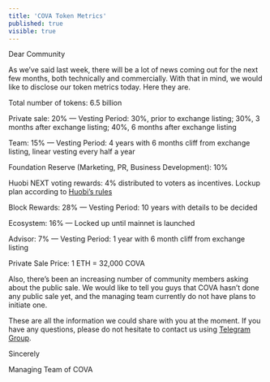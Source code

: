 ```yaml
---
title: 'COVA Token Metrics'
published: true
visible: true
---
```


Dear Community

As we’ve said last week, there will be a lot of news coming out for the next few months, both technically and commercially. With that in mind, we would like to disclose our token metrics today. Here they are.

Total number of tokens: 6.5 billion

Private sale: 20% — Vesting Period: 30%, prior to exchange listing; 30%, 3 months after exchange listing; 40%, 6 months after exchange listing

Team: 15% — Vesting Period: 4 years with 6 months cliff from exchange listing, linear vesting every half a year

Foundation Reserve (Marketing, PR, Business Development): 10%

Huobi NEXT voting rewards: 4% distributed to voters as incentives. Lockup plan according to [Huobi’s rules](https://huobiglobal.zendesk.com/hc/en-us/articles/360000152461-Rules-of-Huobi-Next)

Block Rewards: 28% — Vesting Period: 10 years with details to be decided

Ecosystem: 16% — Locked up until mainnet is launched

Advisor: 7% — Vesting Period: 1 year with 6 month cliff from exchange listing

Private Sale Price: 1 ETH = 32,000 COVA

Also, there’s been an increasing number of community members asking about the public sale. We would like to tell you guys that COVA hasn’t done any public sale yet, and the managing team currently do not have plans to initiate one.

These are all the information we could share with you at the moment. If you have any questions, please do not hesitate to contact us using [Telegram Group](https://t.me/covalentofficial).

Sincerely

Managing Team of COVA
